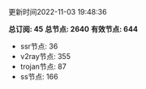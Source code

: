 更新时间2022-11-03 19:48:36

**总订阅: 45**
**总节点: 2640**
**有效节点: 644**
- ssr节点: 36
- v2ray节点: 355
- trojan节点: 87
- ss节点: 166
